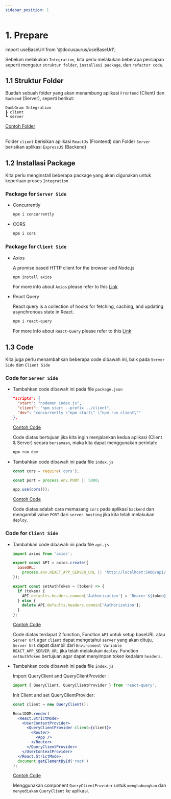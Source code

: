 ```yaml
---
sidebar_position: 1
---
```


# 1. Prepare

import useBaseUrl from '@docusaurus/useBaseUrl';

Sebelum melakukan `Integration`, kita perlu melakukan beberapa persiapan seperti mengatur `struktur folder`, `installasi package`, dan `refactor code`.

## 1.1 Struktur Folder

Buatlah sebuah folder yang akan menambung aplikasi `Frontend` (Client) dan `Backend` (Server), seperti berikut:

```text {2,3}
DumbGram Integration
┣ client
┗ server
```

<a class="btn-example-code" href="https://github.com/demo-dumbways/-ebook-code-results-stage-2-integration">
Contoh Folder
</a>

<br />
<br />

Folder `client` berisikan aplikasi `ReactJs` (Frontend) dan Folder `Server` berisikan aplikasi `ExpressJS` (Backend)

## 1.2 Installasi Package

Kita perlu menginstall beberapa package yang akan digunakan untuk keperluan proses `Integration`

### Package for `Server Side`

- Concurrently
  ```bash
  npm i concurrently
  ```
- CORS

  ```bash
  npm i cors
  ```

### Package for `Client Side`

- Axios

  A promise based HTTP client for the browser and Node.js

  ```bash
  npm install axios
  ```

  For more info about `Axios` please refer to this [Link](https://axios-http.com/docs/intro)

- React Query

  React query is a collection of hooks for fetching, caching, and updating asynchronous state in React.

  ```bash
  npm i react-query
  ```

  For more info about `React-Query` please refer to this [Link](https://react-query.tanstack.com/overview)

## 1.3 Code

Kita juga perlu menambahkan beberapa code dibawah ini, baik pada `Server Side` dan `Client Side`

### Code for `Server Side`

- Tambahkan code dibawah ini pada file `package.json`

  ```json title=server/package.json
  "scripts": {
    "start": "nodemon index.js",
    "client": "npm start --prefix ../client",
    "dev": "concurrently \"npm start\" \"npm run client\""
  },
  ```

  <a class="btn-example-code" href="https://github.com/demo-dumbways/ebook-code-results-stage-2-integration-backend/blob/main/package.json">
  Contoh Code
  </a>

  Code diatas bertujuan jika kita ingin menjalankan kedua aplikasi (Client & Server) secara `bersamaan`, maka kita dapat menggunakan perintah:

  ```bash
  npm run dev
  ```

- Tambahkan code dibawah ini pada file `index.js`

  ```js {1,3,5} title=server/index.js
  const cors = require('cors');

  const port = process.env.PORT || 5000;

  app.use(cors());
  ```

  <a class="btn-example-code" href="https://github.com/demo-dumbways/ebook-code-results-stage-2-integration-backend/blob/main/index.js">
  Contoh Code
  </a>

  Code diatas adalah cara memasang `cors` pada aplikasi `backend` dan mengambil value `PORT` dari `server hosting` jika kita telah melakukan `deploy`.

### Code for `Client Side`

- Tambahkan code dibawah ini pada file `api.js`

  ```js {1,3-6,8-14} title=client/src/config/api.js
  import axios from 'axios';

  export const API = axios.create({
    baseURL:
      process.env.REACT_APP_SERVER_URL || 'http://localhost:5000/api/v1/',
  });

  export const setAuthToken = (token) => {
    if (token) {
      API.defaults.headers.common['Authorization'] = `Bearer ${token}`;
    } else {
      delete API.defaults.headers.commin['Authorization'];
    }
  };
  ```

  <a class="btn-example-code" href="https://github.com/demo-dumbways/ebook-code-results-stage-2-integration-frontend/blob/main/src/config/api.js">
  Contoh Code
  </a>

  Code diatas terdapat 2 function, Function `API` untuk setup baseURL atau `Server Url` agar `client` dapat mengetahui `server` yang akan dituju, `Server Url` dapat diambil dari `Environment Variable` `REACT_APP_SERVER_URL` jika telah melakukan `deploy`. Function `setAuthToken` bertujuan agar dapat menyimpan token kedalam `headers`.

- Tambahkan code dibawah ini pada file `index.js`

  Import QueryClient and QueryClientProvider :

  ```js
  import { QueryClient, QueryClientProvider } from 'react-query';
  ```

  Init Client and set QueryClientProvider:

  ```jsx {1,6,10}
  const client = new QueryClient();

  ReactDOM.render(
    <React.StrictMode>
      <UserContextProvider>
        <QueryClientProvider client={client}>
          <Router>
            <App />
          </Router>
        </QueryClientProvider>
      </UserContextProvider>
    </React.StrictMode>,
    document.getElementById('root')
  );
  ```

  <a class="btn-example-code" href="https://github.com/demo-dumbways/ebook-code-results-stage-2-integration-frontend/blob/main/src/index.js">
  Contoh Code
  </a>

  Menggunakan component `QueryClientProvider` untuk `menghubungkan` dan `menyediakan` `QueryClient` ke aplikasi.
